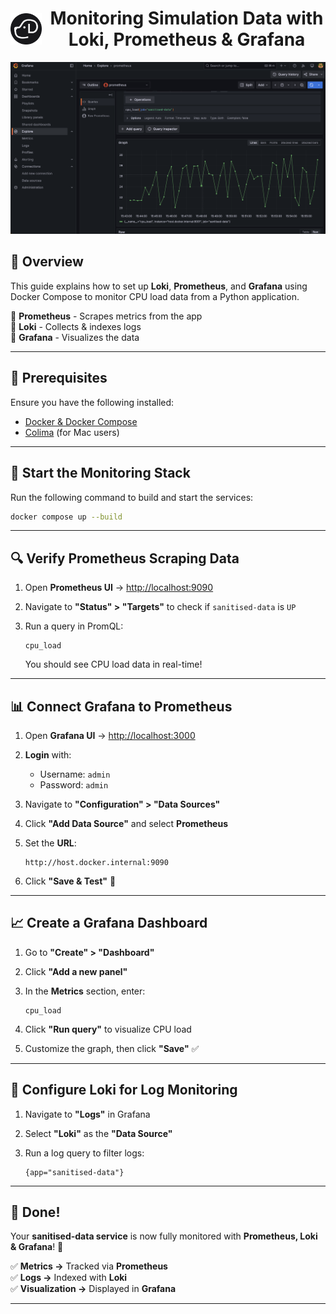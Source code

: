 <h1 align="center" style="display: flex; align-items: center; justify-content: center; gap: 10px;">
  <img src="assets/logo-dark.png" alt="Logo" width="50">
  <span>Monitoring Simulation Data with Loki, Prometheus & Grafana</span>
</h1>

<p align="center">
  <img src="assets/grafana-demo-ui.png" alt="Grafana UI" width="850">
</p>

## 🚀 Overview
This guide explains how to set up **Loki**, **Prometheus**, and **Grafana** using Docker Compose to monitor CPU load data from a Python application.

🔹 **Prometheus** - Scrapes metrics from the app  
🔹 **Loki** - Collects & indexes logs  
🔹 **Grafana** - Visualizes the data  

---

## 📌 Prerequisites
Ensure you have the following installed:
- [Docker & Docker Compose](https://docs.docker.com/get-docker/)
- [Colima](https://github.com/abiosoft/colima) (for Mac users)


---

## 🚀 Start the Monitoring Stack
Run the following command to build and start the services:

```bash
docker compose up --build
```

---

## 🔍 Verify Prometheus Scraping Data
1. Open **Prometheus UI** → [http://localhost:9090](http://localhost:9090)
2. Navigate to **"Status" > "Targets"** to check if `sanitised-data` is `UP`
3. Run a query in PromQL:

   ```promql
   cpu_load
   ```

   You should see CPU load data in real-time!

---

## 📊 Connect Grafana to Prometheus
1. Open **Grafana UI** → [http://localhost:3000](http://localhost:3000)
2. **Login** with:
   - Username: `admin`
   - Password: `admin`
3. Navigate to **"Configuration" > "Data Sources"**
4. Click **"Add Data Source"** and select **Prometheus**
5. Set the **URL**:

   ```
   http://host.docker.internal:9090
   ```

6. Click **"Save & Test"** 🎯

---

## 📈 Create a Grafana Dashboard
1. Go to **"Create" > "Dashboard"**
2. Click **"Add a new panel"**
3. In the **Metrics** section, enter:

   ```promql
   cpu_load
   ```

4. Click **"Run query"** to visualize CPU load
5. Customize the graph, then click **"Save"** ✅

---

## 📜 Configure Loki for Log Monitoring
1. Navigate to **"Logs"** in Grafana
2. Select **"Loki"** as the **"Data Source"**
3. Run a log query to filter logs:

   ```logql
   {app="sanitised-data"}
   ```

---

## 🎉 Done!  
Your **sanitised-data service** is now fully monitored with **Prometheus, Loki & Grafana**! 🚀  

✅ **Metrics →** Tracked via **Prometheus**  
✅ **Logs →** Indexed with **Loki**  
✅ **Visualization →** Displayed in **Grafana**  

---
